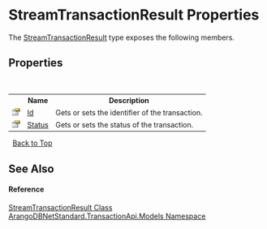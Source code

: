 # StreamTransactionResult Properties
 

The <a href="a1ef60a5-fd9c-91bb-d5bf-48c55c83039f">StreamTransactionResult</a> type exposes the following members.


## Properties
&nbsp;<table><tr><th></th><th>Name</th><th>Description</th></tr><tr><td>![Public property](media/pubproperty.gif "Public property")</td><td><a href="23622189-da7c-aaae-d212-905a11798b7a">Id</a></td><td>
Gets or sets the identifier of the transaction.</td></tr><tr><td>![Public property](media/pubproperty.gif "Public property")</td><td><a href="bb28f73d-a9e1-4ed1-10b2-a69382ac9186">Status</a></td><td>
Gets or sets the status of the transaction.</td></tr></table>&nbsp;
<a href="#streamtransactionresult-properties">Back to Top</a>

## See Also


#### Reference
<a href="a1ef60a5-fd9c-91bb-d5bf-48c55c83039f">StreamTransactionResult Class</a><br /><a href="11a5cf74-6bc1-28c9-ea61-87f0e62011a0">ArangoDBNetStandard.TransactionApi.Models Namespace</a><br />